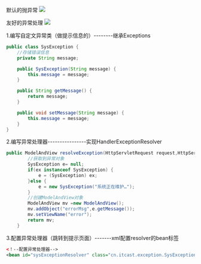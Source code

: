 默认的抛异常
<img src="https://gitee.com/zero049/MyNoteImages/raw/master/Annotation 2020-04-14 135836.png">

友好的异常处理
<img src="https://gitee.com/zero049/MyNoteImages/raw/master/Annotation 2020-04-14 140014.png">

1.编写自定文异常类（做提示信息的）--------继承Exceptions
```java
public class SysException {
    //存储错误信息
    private String message;

    public SysException(String message) {
        this.message = message;
    }

    public String getMessage() {
        return message;
    }

    public void setMessage(String message) {
        this.message = message;
    }
}

```
2.编写异常处理器----------------实现HandlerExceptionResolver
```java
public ModelAndView resolveException(HttpServletRequest request,HttpServletResponse response,Object handler,Exception ex){
        //获取到异常对象
        SysException e= null;
        if(ex instanceof SysException) {
            e = (SysException) ex;
        }else {
            e = new SysException("系统正在维护…");
        }
        //创建ModelAndView对象
        ModelAndView mv =new ModelAndView();
        mv.addObject("errorMsg",e.getMessage());
        mv.setViewName("error");
        return mv;
    }
```
3.配置异常处理器（跳转到提示页面）-------xml配置resolver的bean标签
```xml
<！--配置异常处理器-->
<bean id="sysExceptionResolver" class="cn.itcast.exception.SysExceptionResolver"/>
```